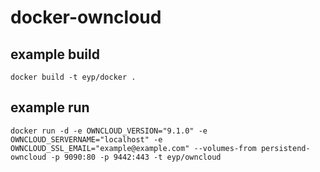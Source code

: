 # docker-owncloud

## example build

```
docker build -t eyp/docker .
```

## example run

```
docker run -d -e OWNCLOUD_VERSION="9.1.0" -e OWNCLOUD_SERVERNAME="localhost" -e OWNCLOUD_SSL_EMAIL="example@example.com" --volumes-from persistend-owncloud -p 9090:80 -p 9442:443 -t eyp/owncloud
```

